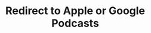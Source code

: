 ---
title: Redirect to Apple or Google Podcasts
redirect_from:
- /078r/
- /zadnja/
redirect_to: https://pod.fo/e/133756
---